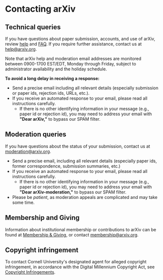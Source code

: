 Contacting arXiv
===============================

## Technical queries

If you have questions about paper submission, accounts, and use of arXiv, review [help](/help) and [FAQ](/help/faq). If you require further assistance, contact us at help@arxiv.org. 

Note that arXiv help and moderation email addresses are monitored between 0900-1700 EST/EDT, Monday through Friday, subject to administrator availability and the holiday schedule.

**To avoid a long delay in receiving a response:** 

-   Send a precise email including all relevant details (especially submission or paper ids, rejection ids, URLs, etc.).
-   If you receive an automated response to your email, please read all instructions carefully.
    -   If there is no other identifying information in your message
        (e.g., paper id or rejection id), you may need to address your
        email with **"Dear arXiv,"** to bypass our SPAM filter.

## Moderation queries

If you have questions about the status of your submission, contact us at moderation@arxiv.org.
 
-   Send a precise email, including all relevant details (especially paper ids, former correspondence, submission summaries, etc.)
-   If you receive an automated response to your email, please read all instructions carefully.
    -   If there is no other identifying information in your message
        (e.g., paper id or rejection id), you may need to address your
        email with **"Dear arXiv-moderation,"** to bypass our SPAM
        filter.
-   Please be *patient*, as moderation appeals are complicated and may
    take some time.

## Membership and Giving

Information about institutional membership or contributions to arXiv can be found at [Membership & Giving](https://arxiv.org/about/give), or contact membership@arxiv.org.

## Copyright infringement

To contact Cornell University's designated agent for alleged copyright
infringement, in accordance with the Digital Millennium Copyright Act,
see [Copyright
Infringements](http://www.cornell.edu/copyright-infringement.cfm).
